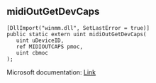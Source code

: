 ## midiOutGetDevCaps

```
[DllImport("winmm.dll", SetLastError = true)]
public static extern uint midiOutGetDevCaps(
   uint uDeviceID,
   ref MIDIOUTCAPS pmoc,
   uint cbmoc
);
```

Microsoft documentation: [Link](https://learn.microsoft.com/en-us/windows/win32/api/mmeapi/nf-mmeapi-midioutgetdevcaps)
